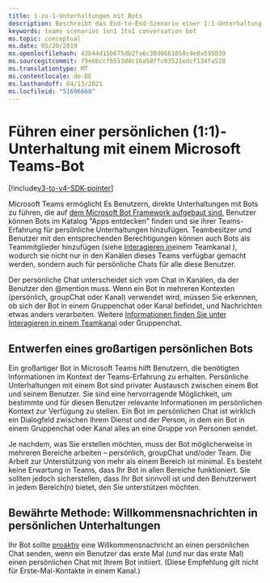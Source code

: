 ```yaml
---
title: 1-zu-1-Unterhaltungen mit Bots
description: Beschreibt das End-to-End-Szenario einer 1:1-Unterhaltung mit einem Bot in Microsoft Teams
keywords: teams scenarios 1on1 1to1 conversation bot
ms.topic: conceptual
ms.date: 05/20/2019
ms.openlocfilehash: 43b44d15b675db2fa6c38d6661858c4e0a595039
ms.sourcegitcommit: 79e6bccfb513d4c16a58ffc03521edcf134fa518
ms.translationtype: MT
ms.contentlocale: de-DE
ms.lasthandoff: 04/13/2021
ms.locfileid: "51696668"
---
```

# <a name="have-a-personal-one-on-one-conversation-with-a-microsoft-teams-bot"></a>Führen einer persönlichen (1:1)-Unterhaltung mit einem Microsoft Teams-Bot

[!include[v3-to-v4-SDK-pointer](~/includes/v3-to-v4-pointer-bots.md)]

Microsoft Teams ermöglicht Es Benutzern, direkte Unterhaltungen mit Bots zu führen, die auf [dem Microsoft Bot Framework aufgebaut sind.](/azure/bot-service/?view=azure-bot-service-3.0&preserve-view=true) Benutzer können Bots im Katalog "Apps entdecken" finden und sie ihrer Teams-Erfahrung für persönliche Unterhaltungen hinzufügen. Teambesitzer und Benutzer mit den entsprechenden Berechtigungen können auch Bots als Teammitglieder hinzufügen (siehe [Interagieren in](~/resources/bot-v3/bot-conversations/bots-conv-channel.md)einem Teamkanal ), wodurch sie nicht nur in den Kanälen dieses Teams verfügbar gemacht werden, sondern auch für persönliche Chats für alle diese Benutzer.

Der persönliche Chat unterscheidet sich vom Chat in Kanälen, da der Benutzer den @mention muss. Wenn ein Bot in mehreren Kontexten (persönlich, groupChat oder Kanal) verwendet wird, müssen Sie erkennen, ob sich der Bot in einem Gruppenchat oder Kanal befindet, und Nachrichten etwas anders verarbeiten. Weitere [Informationen finden Sie unter Interagieren in einem Teamkanal](~/resources/bot-v3/bot-conversations/bots-conv-proactive.md) oder Gruppenchat.

## <a name="designing-a-great-personal-bot"></a>Entwerfen eines großartigen persönlichen Bots

Ein großartiger Bot in Microsoft Teams hilft Benutzern, die benötigten Informationen im Kontext der Teams-Erfahrung zu erhalten. Persönliche Unterhaltungen mit einem Bot sind privater Austausch zwischen einem Bot und seinem Benutzer. Sie sind eine hervorragende Möglichkeit, um bestimmte und für diesen Benutzer relevante Informationen im persönlichen Kontext zur Verfügung zu stellen. Ein Bot im persönlichen Chat ist wirklich ein Dialogfeld zwischen Ihrem Dienst und der Person, in dem ein Bot in einem Gruppenchat oder Kanal alles an eine Gruppe von Personen sendet.

Je nachdem, was Sie erstellen möchten, muss der Bot möglicherweise in mehreren Bereiche arbeiten – persönlich, groupChat und/oder Team. Die Arbeit zur Unterstützung von mehr als einem Bereich ist minimal. Es besteht keine Erwartung in Teams, dass Ihr Bot in allen Bereiche funktioniert. Sie sollten jedoch sicherstellen, dass Ihr Bot sinnvoll ist und den Benutzerwert in jedem Bereich(n) bietet, den Sie unterstützen möchten.

## <a name="best-practice-welcome-messages-in-personal-conversations"></a>Bewährte Methode: Willkommensnachrichten in persönlichen Unterhaltungen

Ihr Bot sollte [proaktiv](~/resources/bot-v3/bot-conversations/bots-conv-proactive.md) eine Willkommensnachricht an einen persönlichen Chat senden, wenn ein Benutzer das erste Mal (und nur das erste Mal) einen persönlichen Chat mit Ihrem Bot initiiert. (Diese Empfehlung gilt nicht für Erste-Mal-Kontakte in einem Kanal.)
